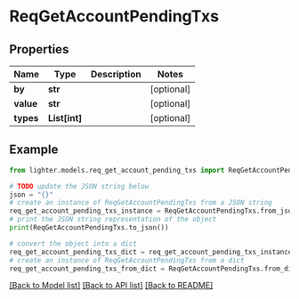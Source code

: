# ReqGetAccountPendingTxs


## Properties

Name | Type | Description | Notes
------------ | ------------- | ------------- | -------------
**by** | **str** |  | [optional] 
**value** | **str** |  | [optional] 
**types** | **List[int]** |  | [optional] 

## Example

```python
from lighter.models.req_get_account_pending_txs import ReqGetAccountPendingTxs

# TODO update the JSON string below
json = "{}"
# create an instance of ReqGetAccountPendingTxs from a JSON string
req_get_account_pending_txs_instance = ReqGetAccountPendingTxs.from_json(json)
# print the JSON string representation of the object
print(ReqGetAccountPendingTxs.to_json())

# convert the object into a dict
req_get_account_pending_txs_dict = req_get_account_pending_txs_instance.to_dict()
# create an instance of ReqGetAccountPendingTxs from a dict
req_get_account_pending_txs_from_dict = ReqGetAccountPendingTxs.from_dict(req_get_account_pending_txs_dict)
```
[[Back to Model list]](../README.md#documentation-for-models) [[Back to API list]](../README.md#documentation-for-api-endpoints) [[Back to README]](../README.md)


